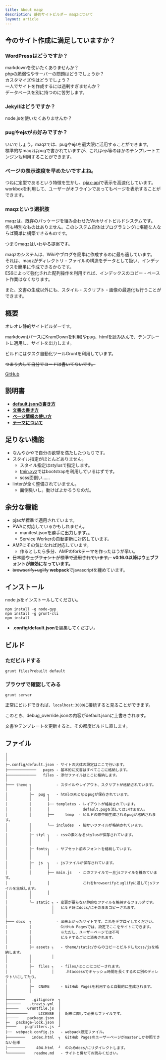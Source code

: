 ```yaml
---
title: About maqz
description: 静的サイトビルダー maqzについて
layout: article
---
```


## 今のサイト作成に満足していますか？

### WordPressはどうですか？

markdownを使いたくありませんか？  
phpの脆弱性やサーバーの問題はどうでしょうか？  
カスタマイズ性はどうでしょう？  
一人でサイトを作成するには過剰すぎませんか？  
データベースを別に持つのに苦労します。

### Jekyllはどうですか？

node.jsを使いたくありませんか？  

### pugやejsがお好みですか？

いいでしょう。maqzでは、pugやejsを最大限に活用することができます。  
標準的なmaqzはpugで書かれていますが、これはejs等のほかのテンプレートエンジンも利用することができます。

### ページの表示速度を早めたいですよね。

つねに定型であるという特徴を生かし、[pjax-api](https://falsandtru.github.io/pjax-api/)で表示を高速化しています。  
workboxを利用して、ユーザーがオフラインであってもページを表示することができます。

### maqzという選択肢

maqzは、既存のパッケージを組み合わせたWebサイトビルドシステムです。  
何も特別なものはありません。このシステム自体はプログラミングに堪能な人ならば簡単に構築できるものです。  

つまりmaqzはいわゆる提案です。

maqzのシステムは、Wikiやブログを簡単に作成するのに最も適しています。  
それは、maqzがディレクトリ・ファイルの構造をデータとして扱い、インデックスを簡単に作成できるからです。  
ES6によって強化された配列操作を利用すれば、インデックスのコピー・ペースト作業はなくなります。

また、文書の生成以外にも、スタイル・スクリプト・画像の最適化も行うことができます。

## 概要

オレオレ静的サイトビルダーです。

markdown(パースにKramDownを利用)やpug、htmlを読み込んで、テンプレートに適用し、サイトを出力します。

ビルドにはタスク自動化ツールGruntを利用しています。

~~つまり大して自分でコードは書いてないです。~~

[GitHub](https://github.com/tamaina/tamaina.github.io)

## 説明書

- **[default.jsonの書き方](configulation)**
- **[文書の書き方](howtowrite)**
- **[ページ情報の使い方](pages)**
- **[テーマについて](theme)**


## 足りない機能

- なんやかやで自分の欲望を満たしたつもりです。
- スタイル指定がほとんどありません。
  * スタイル指定はstylusで指定します。
  * [tmin.xyz](//tmin.xyz)ではbootstrapを利用しているはずです。
  * scss面倒い……
- linterが全く整備されていません。
  * 面倒臭いし。動けばよかろうなのだ。

## 余分な機能

- pjaxが標準で適用されています。
- PWAに対応しているかもしれません。
  * manifest.jsonを勝手に出力します。。
  * Service Workerの自動更新に対応しています。
- AMPにその気になれば対応しています。
  * 作るとしたら多分、AMPのforkテーマを作ったほうが早い。
- ~~日本語ウェブフォントが標準で適用されています。~~ **v0.16.0以降はウェブフォントが無効になっています。**
- ~~browserify+uglify~~ **webpack**でjavascriptを纏めています。

## インストール

node.jsをインストールしてください。

```
npm install -g node-gyp
npm install -g grunt-cli
npm install
```

- **.config/default.json**を編集してください。

## ビルド

### ただビルドする

```
grunt filesPrebuilt default
```

### ブラウザで確認してみる

```
grunt server
```

正常にビルドできれば、`localhost:3000`に接続すると見ることができます。

このとき、debug_override.jsonの内容がdefault.jsonに上書きされます。

文書やテンプレートを更新すると、その都度ビルドし直します。


## ファイル

```
│ 
│
├─.config/default.json - サイトの大体の設定はここで行います。
├─────────────   pages - 基本的に文書はすべてここに格納します。
├─────────────   files - 添付ファイルはここに格納します。
│
├─── theme ┐           - スタイルやレイアウト、スクリプトが格納されています。
│          │
│          ├─  pug ┐   - htmlの素となるpugが保存されています。
│          │       │
│          │       ├── templates - レイアウトが格納されています。
│          │       │               default.pugを消してはいけません。
│          │       ├──     temp  - ビルドの際中間生成されるpugが格納されます。
│          │       └── includes  - 細かいファイルが格納されています。
│          │
│          ├─ styl ┐   - cssの素となるstylusが保存されています。
│          │       │
│          │
│          ├─ fonts┐   - サブセット前のフォントを格納しています。
│          │       │
│          │
│          ├─  js  ┐   - jsファイルが保存されています。
│          │       │
│          │       ├── main.js   - このファイルで一旦jsファイルを纏めています。
│          │       │               これをbrowserifyとuglifyに通してjsファイルを生成します。
│          │       │
│          │
│          └─ static ┐ - 変更が要らない静的なファイルを格納するフォルダです。
│                    │   ビルド時にdocs/にそのままコピーされます。
│                    │
│
├─── docs  ┐           - 出来上がったサイトです。これをデプロイしてください。
│          │             GitHub Pagesでは、設定でここをサイトにできます。
│          │             ※ただし、ユーザーページでは不可
│          │             ビルドするごとに消去されます。
│          │
│          ├─ assets ┐   - theme/static/からのコピーとビルドしたcss/jsを格納します。
│          │         │
│          │
│          ├─  files ┐   - files/はここにコピーされます。
│          │         │     .htaccessでキャッシュ時間を長くするのに別のディレクトリにしてたり。
│          │         
│          ├─  CNAME     - GitHub Pagesを利用すると自動的に生成されます。
│          │
│
├────────   .gitignore  ┐
├──────    .travis.yml  │
├─────    Gruntfile.js  │
├─────────     LICENSE  │  配布に際して必要なファイルです。
├─────    package.json  │
├─   package-lock.json  │
├────    pugfilters.js  ┘
├──  webpack.config.js   - webpack設定ファイル。
├────────   index.html  ┐  GitHub Pagesのユーザーページがmasterしか参照できない仕様
│────────     404.html  ┘  のためdocs/にリダイレクトします。
└────────    readme.md   - サイトと併せてお読みください。
```
